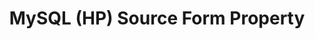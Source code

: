 ---
# -------------------------- #
#     USING THIS TEMPLATE    #
# -------------------------- #

## NEED HELP USING THIS TEMPLATE? SEE:
## https://docs-about-stitch-docs.netlify.com/reference/connect-templates/database-source-form-property/
## FOR INSTRUCTIONS & REFERENCE INFO


# -------------------------- #
#        CONTENT TYPE        #
# -------------------------- #

product-type: "connect"
content-type: "api-form"
form-type: "source"
key: "source-form-properties-hp-mysql-object"


# -------------------------- #
#        OBJECT INFO         #
# -------------------------- #

title: "MySQL (HP) Source Form Property"
api-type: "platform.hp-mysql"
display-name: "MySQL (HP)"

source-type: "database"
docs-name: "mysql"
db-type: "mysql"

property-description: |
  MySQL databases

description: |
  **Note**: This version of the MySQL source differs from the version used by the `platform.mysql` form property. Refer to the [{{ form-property.display-name }} integration feature summary]({{ doc-link | append: "#feature-summary" }}) for more info.


# -------------------------- #
#      OBJECT ATTRIBUTES     #
# -------------------------- #

uses-common-fields: true
uses-feature-fields: true
uses-start-date: true

object-attributes:
  - name: "ssl_ca"
    type: "string"
    required: false
    description: |
      **Optional**: The certificate (typically a CA or server certificate) Stitch should verify the SSL connection against. The connection will succeed only if the server's certifcate verifies against the certificate provided.

      **Note**: Providing a certifcate via this property isn't required to use SSL. This is only if Stitch should verify the connection against a specific certificate.
    value: "<SSL_CERTIFICATE>"
  
  - name: "ssl_cert"
    type: "string"
    required: false
    description: |
      **Optional**: If `ssl_client_auth_enabled: true`, the SSL client authentication cerficiate Stitch should use. The `ssl_key` property must also be provided to ensure the connection is successful.
    value: "<CA_CERTIFICATE>"

  - name: "ssl_key"
    type: "string"
    required: false
    description: |
      **Optional**: If `ssl_client_auth_enabled: true`, the SSL client authentication key stitch should use. The `ssl_ca` property must also be provided to ensure the connection is successful.
    value: "<CA_KEY>"
    
  - name: "verify_mode"
    type: "string"
    required: false
    description: |
      **Optional**: SSL certificate verification is enabled when a Certificate Authority (CA) is provided. If `true`, Stitch will enforce it in lieu of a custom CA. Accepted values are:

      - `true`
      - `false'

      **Note**: If you don't want to use a custom CA, this property and the `check_hostname` property should both be enabled (`true`).
    value: "true"   
    
  - name: "filter_dbs"
    required: false
    read-only: false
    internal: false
    type: "array"
    description: |
      **Optional**: An array of strings that specifies the name of the databases that can be discovered by Stitch.

      If no value is specified, Stitch will discover all databases on the host.
    value: |
      ["<DATABASE_NAME>", "<OTHER_DATABASE_NAME>"]
     
---